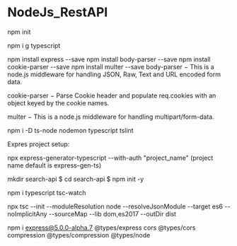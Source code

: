 # NodeJs_RestAPI


npm init

npm i g typescript

npm install express --save
	npm install body-parser --save
	npm install cookie-parser --save
	npm install multer --save
body-parser − This is a node.js middleware for handling JSON, Raw, Text and URL encoded form data.

cookie-parser − Parse Cookie header and populate req.cookies with an object keyed by the cookie names.

multer − This is a node.js middleware for handling multipart/form-data.


npm i -D ts-node nodemon typescript tslint

Expres project setup:

npx express-generator-typescript --with-auth "project_name" (project name default is express-gen-ts)




mkdir search-api
$ cd search-api
$ npm init -y

npm i typescript tsc-watch

npx tsc --init --moduleResolution node --resolveJsonModule --target es6 --noImplicitAny --sourceMap --lib dom,es2017 --outDir dist

npm i express@5.0.0-alpha.7 @types/express cors @types/cors compression @types/compression @types/node
